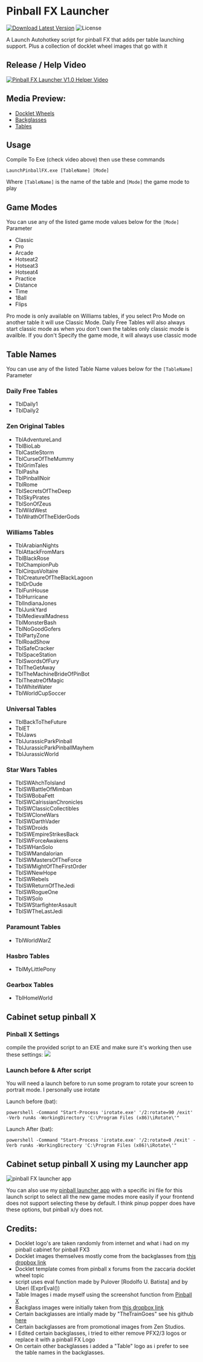 # Pinball FX Launcher 
[![Download Latest Version](https://img.shields.io/github/v/tag/joyrider3774/PinballFXLauncher?label=Latest%20version&style=plastic)](https://github.com/joyrider3774/PinballFXLauncher/releases/tag/v5.0 "Download Latest Version") ![License](https://img.shields.io/github/license/joyrider3774/PinballFXLauncher?style=plastic)

A Launch Autohotkey script for pinball FX that adds per table launching support. Plus a collection of docklet wheel images that go with it

## Release / Help Video
[![Pinball FX Launcher V1.0 Helper Video](http://img.youtube.com/vi/_XECsVwUTlI/0.jpg)](https://youtu.be/_XECsVwUTlI "Pinball FX Launcher V1.0 Helper Video")

## Media Preview:
- [Docklet Wheels](DockletWheelsPreview.md)
- [Backglasses](BackglassesPreview.md)
- [Tables](TablesPreview.md)

## Usage
Compile To Exe (check video above) then use these commands

```
LaunchPinballFX.exe [TableName] [Mode]
```

Where `[TableName]` is the name of the table and `[Mode]` the game mode to play

## Game Modes
You can use any of the listed game mode values below for the `[Mode]` Parameter

- Classic
- Pro
- Arcade
- Hotseat2
- Hotseat3
- Hotseat4
- Practice
- Distance
- Time
- 1Ball
- Flips 

Pro mode is only available on Williams tables, if you select Pro Mode on another table it will use Classic Mode.
Daily Free Tables will also always start classic mode as when you don't own the tables only classic mode is availble.
If you don't Specify the game mode, it will always use classic mode

## Table Names
You can use any of the listed Table Name values below for the `[TableName]` Parameter

### Daily Free Tables
- TblDaily1
- TblDaily2

### Zen Original Tables
- TblAdventureLand
- TblBioLab
- TblCastleStorm
- TblCurseOfTheMummy
- TblGrimTales
- TblPasha
- TblPinballNoir
- TblRome
- TblSecretsOfTheDeep
- TblSkyPirates
- TblSonOfZeus
- TblWildWest
- TblWrathOfTheElderGods

### Williams Tables
- TblArabianNights
- TblAttackFromMars
- TblBlackRose
- TblChampionPub
- TblCirqusVoltaire
- TblCreatureOfTheBlackLagoon
- TblDrDude
- TblFunHouse
- TblHurricane
- TblIndianaJones
- TblJunkYard
- TblMedievalMadness
- TblMonsterBash
- TblNoGoodGofers
- TblPartyZone
- TblRoadShow
- TblSafeCracker
- TblSpaceStation
- TblSwordsOfFury
- TblTheGetAway
- TblTheMachineBrideOfPinBot
- TblTheatreOfMagic
- TblWhiteWater
- TblWorldCupSoccer

### Universal Tables
- TblBackToTheFuture
- TblET
- TblJaws
- TblJurassicParkPinball
- TblJurassicParkPinballMayhem
- TblJurassicWorld

### Star Wars Tables
- TblSWAhchToIsland
- TblSWBattleOfMimban
- TblSWBobaFett
- TblSWCalrissianChronicles
- TblSWClassicCollectibles
- TblSWCloneWars
- TblSWDarthVader
- TblSWDroids
- TblSWEmpireStrikesBack
- TblSWForceAwakens
- TblSWHanSolo
- TblSWMandalorian
- TblSWMastersOfTheForce
- TblSWMightOfTheFirstOrder
- TblSWNewHope
- TblSWRebels
- TblSWReturnOfTheJedi
- TblSWRogueOne
- TblSWSolo
- TblSWStarfighterAssault
- TblSWTheLastJedi

### Paramount Tables
- TblWorldWarZ

### Hasbro Tables
- TblMyLittlePony

### Gearbox Tables
- TblHomeWorld


## Cabinet setup pinball X

### Pinball X Settings 
compile the provided script to an EXE and make sure it's working then use these settings:
<IMG src="meta/pinballxsetings.png"/>

### Launch before & After script
You will need a launch before to run some program to rotate your screen to portrait mode. I personally use irotate

Launch before (bat):
```
powershell -Command "Start-Process 'irotate.exe' '/2:rotate=90 /exit' -Verb runAs -WorkingDirectory 'C:\Program Files (x86)\iRotate\'"
```

Launch After (bat):
```
powershell -Command "Start-Process 'irotate.exe' '/2:rotate=0 /exit' -Verb runAs -WorkingDirectory 'C:\Program Files (x86)\iRotate\'"
```

## Cabinet setup pinball X using my Launcher app
![pinball FX launcher app](https://github.com/joyrider3774/PinballX_Launcher_app/raw/master/other_games/Pinball%20FX/launcher.png)

You can also use my [pinball launcher app](https://github.com/joyrider3774/PinballX_Launcher_app/tree/master/other_games/Pinball%20FX) with a specific ini file for this launch script to select all the new game modes more easily if your frontend does not support selecting these by default. I think pinup popper does have these options, but pinball x/y does not.

## Credits:
- Docklet logo's are taken randomly from internet and what i had on my pinball cabinet for pinball FX3
- Docklet images themselves mostly come from the backglasses from [this dropbox link](https://www.dropbox.com/sh/l4so158sh8s2ewx/AACO7ZCV5LAOw2I_fORzspZ5a/Cabinet?dl=0&subfolder_nav_tracking=1)
- Docklet template comes from pinball x forums from the zaccaria docklet wheel topic
- script uses eval function made by Pulover [Rodolfo U. Batista] and by Uberi (ExprEval())
- Table Images i made myself using the screenshot function from [Pinball X](https://www.pinballx.com/)
- Backglass images were initially taken from [this dropbox link](https://www.dropbox.com/sh/l4so158sh8s2ewx/AACO7ZCV5LAOw2I_fORzspZ5a/Cabinet?dl=0&subfolder_nav_tracking=1)
- Certain backglasses are intially made by "TheTrainGoes" see his github [here](https://github.com/TheTrainGoes/Pinball-FX3-Backglass) 
- Certain backglasses are from promotional images from Zen Studios.
- I Edited certain backglasses, i tried to either remove PFX2/3 logos or replace it with a pinball FX Logo
- On certain other backglasses i added a "Table" logo as i prefer to see the table names in the backglasses.
